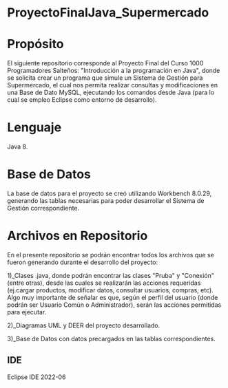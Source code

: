 # ProyectoFinalJava_Supermercado

# Propósito
El siguiente repositorio corresponde al Proyecto Final del Curso 1000 Programadores Salteños: "Introducción a la programación en Java", donde se solicita crear un programa que simule un Sistema de Gestión para Supermercado, el cual nos permita realizar consultas y modificaciones en una Base de Dato MySQL, ejecutando los comandos desde Java (para lo cual se empleo Eclipse como entorno de desarrollo).

# Lenguaje
Java 8.

# Base de Datos
La base de datos para el proyecto se creó utilizando Workbench 8.0.29, generando las tablas necesarias para poder desarrollar el Sistema de Gestión correspondiente.

# Archivos en Repositorio
En el presente repositorio se podrán encontrar todos los archivos que se fueron generando durante el desarrollo del proyecto:

1)_Clases .java, donde podrán encontrar las clases "Pruba" y "Conexión" (entre otras), desde las cuales se realizarán las acciones requeridas (ej.cargar productos, modificar datos, consultar usuarios, compras, etc).
Algo muy importante de señalar es que, según el perfil del usuario (donde podrán ser Usuario Común o Administrador), serán las acciones permitidas para ejecutar.

2)_Diagramas UML y DEER del proyecto desarrollado.

3)_Base de Datos con datos precargados en las tablas correspondientes.

## IDE
Eclipse IDE 2022-06
